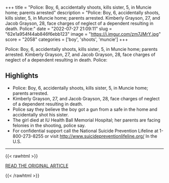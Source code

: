 +++
title = "Police: Boy, 6, accidentally shoots, kills sister, 5, in Muncie home; parents arrested"
description = "Police: Boy, 6, accidentally shoots, kills sister, 5, in Muncie home; parents arrested. Kimberly Grayson, 27, and Jacob Grayson, 28, face charges of neglect of a dependent resulting in death. Police:"
date = "2022-07-27 21:09:11"
slug = "62e1a954f44ab846f6ebb123"
image = "https://i.imgur.com/zm7JMrY.jpg"
score = "2058"
categories = ['boy', 'shoots', 'muncie']
+++

Police: Boy, 6, accidentally shoots, kills sister, 5, in Muncie home; parents arrested. Kimberly Grayson, 27, and Jacob Grayson, 28, face charges of neglect of a dependent resulting in death. Police:

## Highlights

- Police: Boy, 6, accidentally shoots, kills sister, 5, in Muncie home; parents arrested.
- Kimberly Grayson, 27, and Jacob Grayson, 28, face charges of neglect of a dependent resulting in death.
- Police say they believe the boy got a gun from a safe in the home and accidentally shot his sister.
- The girl died at IU Health Ball Memorial Hospital; her parents are facing felonies in the shooting, police say.
- For confidential support call the National Suicide Prevention Lifeline at 1-800-273-8255 or visit http://www.suicidepreventionlifeline.org/ In the U.S.

---

{{< rawhtml >}}
  <p class="article-category">
    <a target="_blank" href="https://www.wishtv.com/news/local-news/police-boy-6-accidentally-shoots-kills-sister-5-in-muncie-home-parents-arrested/">READ THE ORIGINAL ARTICLE</a>
  </p>
{{< /rawhtml >}}
